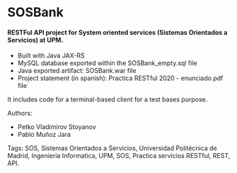 # SOSBank
#### RESTFul API project for System oriented services (Sistemas Orientados a Servicios) at UPM.

* Built with Java JAX-RS
* MySQL database exported within the SOSBank_empty.sql file
* Java exported artifact: SOSBank.war file
* Project statement (in spanish): Practica RESTful 2020 - enunciado.pdf file

It includes code for a terminal-based client for a test bases purpose.


Authors:
  * Petko Vladimirov Stoyanov
  * Pablo Muñoz Jara
  
Tags: SOS, Sistemas Orientados a Servicios, Universidad Politécnica de Madrid, Ingenieria Informatica, UPM, SOS, Practica servicios RESTful, REST, API.
